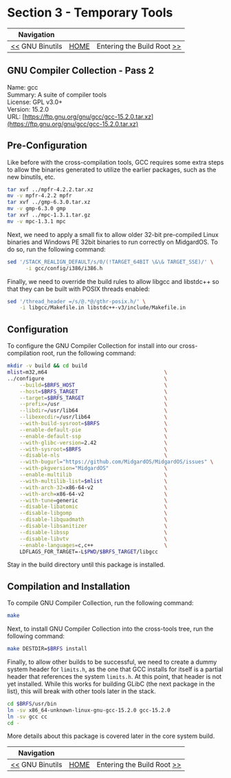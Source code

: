 # Section 3 - Temporary Tools

| Navigation |||
| --- | --- | ---: |
| [<<](./GNUBinutils.md) GNU Binutils | [HOME](../README.md) | Entering the Build Root [>>](../ChrootTempTools/ChrootBuildingTempTools.md) |

## GNU Compiler Collection - Pass 2

Name: gcc<br />
Summary: A suite of compiler tools<br />
License: GPL v3.0+<br />
Version: 15.2.0<br />
URL: [https://ftp.gnu.org/gnu/gcc/gcc-15.2.0.tar.xz](https://ftp.gnu.org/gnu/gcc/gcc-15.2.0.tar.xz)<br />

## Pre-Configuration

Like before with the cross-compilation tools, GCC requires some extra steps to allow the binaries generated
to utilize the earlier packages, such as the new binutils, etc.

```bash
tar xvf ../mpfr-4.2.2.tar.xz
mv -v mpfr-4.2.2 mpfr
tar xvf ../gmp-6.3.0.tar.xz
mv -v gmp-6.3.0 gmp
tar xvf ../mpc-1.3.1.tar.gz
mv -v mpc-1.3.1 mpc
```

Next, we need to apply a small fix to allow older 32-bit pre-compiled Linux binaries and Windows PE 32bit binaries to run correctly on MidgardOS. To do so, run the following command:

```bash
sed '/STACK_REALIGN_DEFAULT/s/0/(!TARGET_64BIT \&\& TARGET_SSE)/' \
      -i gcc/config/i386/i386.h
```

Finally, we need to override the build rules to allow libgcc and libstdc++ so that they can be built with POSIX threads enabled:

```bash
sed '/thread_header =/s/@.*@/gthr-posix.h/' \
    -i libgcc/Makefile.in libstdc++-v3/include/Makefile.in
```

## Configuration

To configure the GNU Compiler Collection for install into our cross-compilation root, run the following command:

```bash
mkdir -v build && cd build
mlist=m32,m64                                      \
../configure                                       \
    --build=$BRFS_HOST                             \
    --host=$BRFS_TARGET                            \
    --target=$BRFS_TARGET                          \
    --prefix=/usr                                  \
    --libdir=/usr/lib64                            \
    --libexecdir=/usr/lib64                        \
    --with-build-sysroot=$BRFS                     \
    --enable-default-pie                           \
    --enable-default-ssp                           \
    --with-glibc-version=2.42                      \
    --with-sysroot=$BRFS                           \
    --disable-nls                                  \
    --with-bugurl="https://github.com/MidgardOS/MidgardOS/issues" \
	--with-pkgversion="MidgardOS"                  \
    --enable-multilib                              \
    --with-multilib-list=$mlist                    \
    --with-arch-32=x86-64-v2                       \
    --with-arch=x86-64-v2                          \
    --with-tune=generic                            \
    --disable-libatomic                            \
    --disable-libgomp                              \
    --disable-libquadmath                          \
    --disable-libsanitizer                         \
    --disable-libssp                               \
    --disable-libvtv                               \
    --enable-languages=c,c++                       \
    LDFLAGS_FOR_TARGET=-L$PWD/$BRFS_TARGET/libgcc
```

Stay in the build directory until this package is installed.

## Compilation and Installation

To compile GNU Compiler Collection, run the following command:

```bash
make
```

Next, to install GNU Compiler Collection into the cross-tools tree, run the following command:

```bash
make DESTDIR=$BRFS install
```

Finally, to allow other builds to be successful, we need to create a dummy system header for `limits.h`, as the one that
GCC installs for itself is a partial header that references the system `limits.h`. At this point, that header is not yet
installed. While this works for building GLibC (the next package in the list), this will break with other tools later in
the stack.

```bash
cd $BRFS/usr/bin
ln -sv x86_64-unknown-linux-gnu-gcc-15.2.0 gcc-15.2.0
ln -sv gcc cc
cd -
```

More details about this package is covered later in the core system build.

| Navigation |||
| --- | --- | ---: |
| [<<](./GNUBinutils.md) GNU Binutils | [HOME](../README.md) | Entering the Build Root [>>](../ChrootTempTools/ChrootBuildingTempTools.md) |
